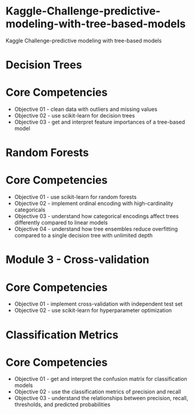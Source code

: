 # Kaggle-Challenge-predictive-modeling-with-tree-based-models
Kaggle Challenge-predictive modeling with tree-based models
 # Decision Trees
# Core Competencies
- Objective 01 - clean data with outliers and missing values
- Objective 02 - use scikit-learn for decision trees
- Objective 03 - get and interpret feature importances of a tree-based model

 # Random Forests
# Core Competencies
- Objective 01 - use scikit-learn for random forests
- Objective 02 - implement ordinal encoding with high-cardinality categoricals
- Objective 03 - understand how categorical encodings affect trees differently compared to linear models
- Objective 04 - understand how tree ensembles reduce overfitting compared to a single decision tree with unlimited depth

# Module 3 - Cross-validation
# Core Competencies
- Objective 01 - implement cross-validation with independent test set
- Objective 02 - use scikit-learn for hyperparameter optimization
# Classification Metrics
# Core Competencies
- Objective 01 - get and interpret the confusion matrix for classification models
- Objective 02 - use the classification metrics of precision and recall
- Objective 03 - understand the relationships between precision, recall, thresholds, and predicted probabilities
